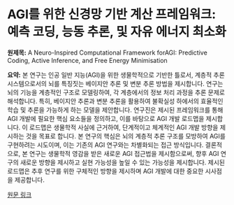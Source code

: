 # AGI를 위한 신경망 기반 계산 프레임워크: 예측 코딩, 능동 추론, 및 자유 에너지 최소화

**원제목:** A Neuro-Inspired Computational Framework forAGI: Predictive Coding, Active Inference, and Free Energy Minimisation

**요약:** 본 연구는 인공 일반 지능(AGI)을 위한 생물학적으로 기반한 틀로서, 계층적 추론 시스템으로서의 뇌를 특징짓는 베이지안 추론 및 변분 추론 방법을 제시합니다.  연구는 뇌의 기능을  계층적인 구조로 모델링하여, 각 계층에서의 정보 처리 과정을 추론 문제로 해석합니다.  특히, 베이지안 추론과 변분 추론을 활용하여 불확실성 하에서의 효율적인 학습 및 추론을 가능하게 하는 모델을 제안합니다.  연구진은 제시된 프레임워크를 통해 AGI 개발에 필요한 핵심 요소들을 정의하고, 이를 바탕으로 AGI 개발 로드맵을 제시합니다.  이 로드맵은 생물학적 사실에 근거하여, 단계적이고 체계적인 AGI 개발 방향을 제시하는 것을 목표로 합니다.  본 연구의 핵심은 뇌의 계층적 추론 구조를 모방하여 AGI를 구현하려는 시도이며,  이는 기존의 AGI 연구와는 차별화되는 접근 방식입니다.  결론적으로,  본 연구는 생물학적 영감을 받은 새로운 AGI 접근법을 제시함으로써,  향후 AGI 연구의 새로운 방향을 제시하고  실현 가능성을 높일 수 있는 가능성을 제시합니다.  제시된 로드맵은  추후 연구를 위한  구체적인 방향을 제시하며  AGI 개발에 대한 중요한 시사점을 제공합니다.

[원문 링크](https://osf.io/9cu2z/download)
